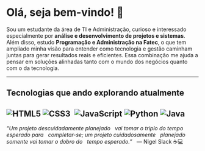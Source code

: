 # Olá, seja bem-vindo! 👋 

Sou um estudante da área de TI e Administração, curioso e interessado especialmente por **análise e desenvolvimento de projetos e sistemas**.  
Além disso, estudo **Programação e Administração na Fatec**, o que tem ampliado minha visão para entender como tecnologia e gestão caminham juntas para gerar resultados reais e eficientes. Essa combinação me ajuda a pensar em soluções alinhadas tanto com o mundo dos negócios quanto com o da tecnologia.

---

## Tecnologias que ando explorando atualmente  
![HTML5](https://img.shields.io/badge/HTML5-E34F26?style=for-the-badge&logo=html5&logoColor=white) ![CSS3](https://img.shields.io/badge/CSS3-1572B6?style=for-the-badge&logo=css3&logoColor=white)  ![JavaScript](https://img.shields.io/badge/JavaScript-F7DF1E?style=for-the-badge&logo=javascript&logoColor=black) ![Python](https://img.shields.io/badge/Python-3776AB?style=for-the-badge&logo=python&logoColor=white) ![Java](https://img.shields.io/badge/Java-007396?style=for-the-badge&logo=java&logoColor=white)
 
---

*“Um projeto descuidadamente planejado  
vai tomar o triplo do tempo esperado para  
completar-se; um projeto cuidadosamente  
planejado somente vai tomar o dobro do  
tempo esperado.”*  
— Nigel Slack ☕💻
